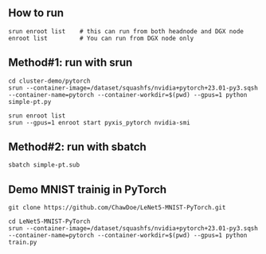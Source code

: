 ## How to run

```Shell
srun enroot list  	# this can run from both headnode and DGX node
enroot list 		# You can run from DGX node only
```

## Method#1: run with srun
```Shell
cd cluster-demo/pytorch
srun --container-image=/dataset/squashfs/nvidia+pytorch+23.01-py3.sqsh --container-name=pytorch --container-workdir=$(pwd) --gpus=1 python simple-pt.py
```
```Shell
srun enroot list
srun --gpus=1 enroot start pyxis_pytorch nvidia-smi
```

## Method#2: run with sbatch
```Shell
sbatch simple-pt.sub
```

## Demo MNIST trainig in PyTorch
```Shell
git clone https://github.com/ChawDoe/LeNet5-MNIST-PyTorch.git

cd LeNet5-MNIST-PyTorch
srun --container-image=/dataset/squashfs/nvidia+pytorch+23.01-py3.sqsh --container-name=pytorch --container-workdir=$(pwd) --gpus=1 python train.py
```
